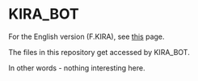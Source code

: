 # KIRA_BOT

For the English version (F.KIRA), see [this](/docs/english.md) page.

The files in this repository get accessed by KIRA_BOT.

In other words - nothing interesting here.
